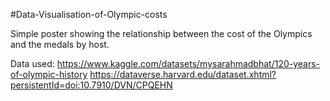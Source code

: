 #Data-Visualisation-of-Olympic-costs

Simple poster showing the relationship between the cost of the Olympics and the medals by host.

Data used: 
https://www.kaggle.com/datasets/mysarahmadbhat/120-years-of-olympic-history
https://dataverse.harvard.edu/dataset.xhtml?persistentId=doi:10.7910/DVN/CPQEHN
